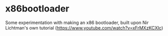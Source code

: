 # x86bootloader
Some experimentation with making an x86 bootloader, built upon Nir Lichtman's own tutorial (https://www.youtube.com/watch?v=xFrMXzKCXIc)
